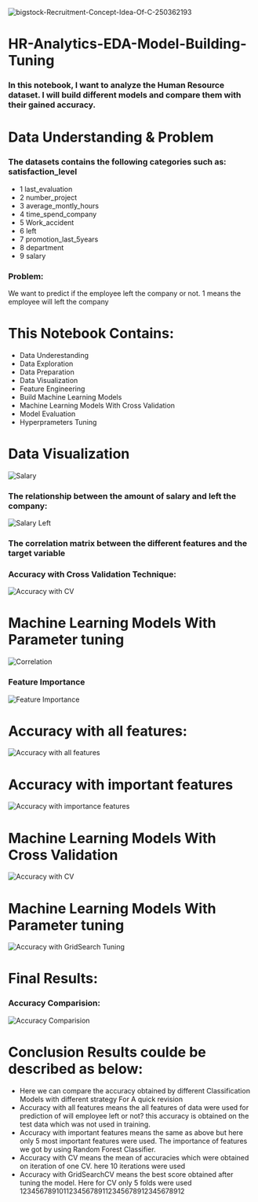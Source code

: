 ![bigstock-Recruitment-Concept-Idea-Of-C-250362193](https://user-images.githubusercontent.com/57557590/108717210-3f8dbc00-7532-11eb-8085-91c52d8d3839.jpg)
# HR-Analytics-EDA-Model-Building-Tuning
### In this notebook, I want to analyze the Human Resource dataset. I will build different models and compare them with their gained accuracy.

# Data Understanding & Problem

### The datasets contains the following categories such as: satisfaction_level
* 1 last_evaluation
* 2 number_project
* 3 average_montly_hours
* 4 time_spend_company
* 5 Work_accident
* 6 left
* 7 promotion_last_5years
* 8 department
* 9 salary
### Problem:
We want to predict if the employee left the company or not. 1 means the employee will left the company

# This Notebook Contains:
* Data Underestanding
* Data Exploration
* Data Preparation
* Data Visualization
* Feature Engineering
* Build Machine Learning Models
* Machine Learning Models With Cross Validation
* Model Evaluation
* Hyperprameters Tuning

# Data Visualization
![Salary](https://user-images.githubusercontent.com/57557590/108720918-a57c4280-7536-11eb-9fd2-1950372d3a23.PNG)
### The relationship between the amount of salary and left the company:
![Salary   Left](https://user-images.githubusercontent.com/57557590/108720923-a6ad6f80-7536-11eb-8ed6-73537f261b8f.PNG)
### The correlation matrix between the different features and the target variable
### Accuracy with Cross Validation Technique:
![Accuracy with CV](https://user-images.githubusercontent.com/57557590/108730071-69e67600-7540-11eb-8293-97f79afb3160.PNG)
# Machine Learning Models With Parameter tuning
![Correlation](https://user-images.githubusercontent.com/57557590/108721400-33f0c400-7537-11eb-9364-9586ed6813f3.PNG)
### Feature Importance
![Feature Importance](https://user-images.githubusercontent.com/57557590/108723508-96e35a80-7539-11eb-82d4-16f06d5f4f24.PNG)
# Accuracy with all features:
![Accuracy with all features](https://user-images.githubusercontent.com/57557590/108726967-47069280-753d-11eb-8a60-8eb476511481.PNG)
# Accuracy with important features
![Accuracy with importance features](https://user-images.githubusercontent.com/57557590/108727517-ea57a780-753d-11eb-9f9c-265e670e330f.PNG)
# Machine Learning Models With Cross Validation
![Accuracy with CV](https://user-images.githubusercontent.com/57557590/108730071-69e67600-7540-11eb-8293-97f79afb3160.PNG)
# Machine Learning Models With Parameter tuning
![Accuracy with GridSearch Tuning](https://user-images.githubusercontent.com/57557590/108731995-6358fe00-7542-11eb-8522-1a1491914095.PNG)
# Final Results:
### Accuracy Comparision:
![Accuracy Comparision](https://user-images.githubusercontent.com/57557590/108746130-29dbbf00-7551-11eb-8b44-7267bef1c983.PNG)

# Conclusion Results coulde be described as below:
* Here we can compare the accuracy obtained by different Classification Models with different strategy
For A quick revision
* Accuracy with all features means the all features of data were used for prediction of will employee left or not? this accuracy is obtained on the test data which was not used in training.
* Accuracy with important features means the same as above but here only 5 most important features were used. The importance of features we got by using Random Forest Classifier.
* Accuracy with CV means the mean of accuracies which were obtained on iteration of one CV. here 10 iterations were used
* Accuracy with GridSearchCV means the best score obtained after tuning the model. Here for CV only 5 folds were used
123456789101123456789112345678912345678912
